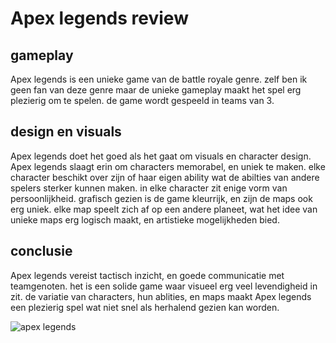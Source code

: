 # Apex legends review

## gameplay
Apex legends is een unieke game van de battle royale genre. zelf ben ik geen fan van deze genre maar de unieke gameplay maakt het spel erg plezierig om te spelen. de game wordt gespeeld in teams van 3.

## design en visuals
Apex legends doet het goed als het gaat om visuals en character design. Apex legends slaagt erin om characters memorabel, en uniek te maken. elke character beschikt over zijn of haar eigen ability wat de abilties van andere spelers sterker kunnen maken. in elke character zit enige vorm van persoonlijkheid. grafisch gezien is de game kleurrijk, en zijn de maps ook erg uniek. elke map speelt zich af op een andere planeet, wat het idee van unieke maps erg logisch maakt, en artistieke mogelijkheden bied. 

## conclusie
Apex legends vereist tactisch inzicht, en goede communicatie met teamgenoten. het is een solide game waar visueel erg veel levendigheid in zit. de variatie van characters, hun ablities, en maps maakt Apex legends een plezierig spel wat niet snel als herhalend gezien kan worden.

![apex legends](apex.jpg) 
